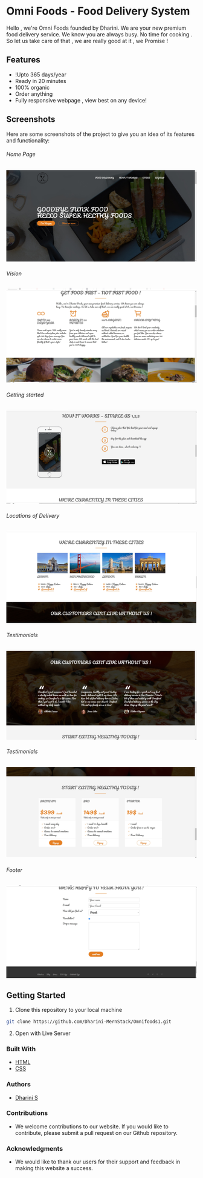 # Omni Foods - Food Delivery System

Hello , we're Omni Foods founded by Dharini.
We are your new premium food delivery service.
We know you are always busy. No time for cooking . So let us take care
of that , we are really good at it , we Promise !

## Features

- !Upto 365 days/year
- Ready in 20 minutes
- 100% organic
- Order anything
- Fully responsive webpage , view best on any device!

## Screenshots

Here are some screenshots of the project to give you an idea of its features and functionality:

###### Home Page

![Home Page](https://github.com/Dharini-MernStack/Omnifoods1/blob/d49dd3bb728fd17f349da3d425efed6ff41985af/resources/homepage.jpg)

###### Vision

![Organisation vision](https://github.com/Dharini-MernStack/Omnifoods1/blob/d49dd3bb728fd17f349da3d425efed6ff41985af/resources/page2.jpg)

###### Getting started

![Usage](https://github.com/Dharini-MernStack/Omnifoods1/blob/d49dd3bb728fd17f349da3d425efed6ff41985af/resources/page3.jpg)

###### Locations of Delivery

![Locations of Delivery](https://github.com/Dharini-MernStack/Omnifoods1/blob/d49dd3bb728fd17f349da3d425efed6ff41985af/resources/page4.jpg)

###### Testimonials

![Testimonials](https://github.com/Dharini-MernStack/Omnifoods1/blob/d49dd3bb728fd17f349da3d425efed6ff41985af/resources/page5.jpg)

###### Testimonials

![Packages](https://github.com/Dharini-MernStack/Omnifoods1/blob/d49dd3bb728fd17f349da3d425efed6ff41985af/resources/page6.jpg)

###### Footer
![Footer](https://github.com/Dharini-MernStack/Omnifoods1/blob/d49dd3bb728fd17f349da3d425efed6ff41985af/resources/last%20page.jpg)
## Getting Started

1. Clone this repository to your local machine

```bash
git clone https://github.com/Dharini-MernStack/Omnifoods1.git
```
2. Open with Live Server 


### Built With

- [HTML](https://www.w3schools.com/html/)
- [CSS](https://www.w3schools.com/css/)




### Authors

- [Dharini S](https://dharini.onrender.com/)

### Contributions

- We welcome contributions to our website. If you would like to contribute, please submit a pull request on our Github repository.



### Acknowledgments

- We would like to thank our users for their support and feedback in making this website a success.
